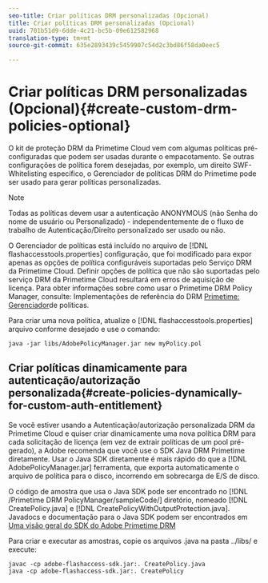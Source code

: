 ```yaml
---
seo-title: Criar políticas DRM personalizadas (Opcional)
title: Criar políticas DRM personalizadas (Opcional)
uuid: 701b51d9-6dde-4c21-bc5b-09e612582968
translation-type: tm+mt
source-git-commit: 635e2893439c5459907c54d2c3bd86f58da0eec5

---
```



# Criar políticas DRM personalizadas (Opcional){#create-custom-drm-policies-optional}

O kit de proteção DRM da Primetime Cloud vem com algumas políticas pré-configuradas que podem ser usadas durante o empacotamento. Se outras configurações de política forem desejadas, por exemplo, um direito SWF-Whitelisting específico, o Gerenciador de políticas DRM do Primetime pode ser usado para gerar políticas personalizadas.

>[!NOTE]
>
>Todas as políticas devem usar a autenticação ANONYMOUS (não Senha do nome de usuário ou Personalizado) - independentemente de o fluxo de trabalho de Autenticação/Direito personalizado ser usado ou não.

O Gerenciador de políticas está incluído no arquivo de [!DNL flashaccesstools.properties] configuração, que foi modificado para expor apenas as opções de política configuráveis suportadas pelo Serviço DRM da Primetime Cloud. Definir opções de política que não são suportadas pelo serviço DRM da Primetime Cloud resultará em erros de aquisição de licença. Para obter informações sobre como usar o Primetime DRM Policy Manager, consulte: Implementações de referência do DRM [Primetime: Gerenciador](https://help.adobe.com/en_US/primetime/drm/5.3/reference_implementations/index.html#concept-DRM_Policy_Manager)de políticas.

Para criar uma nova política, atualize o [!DNL flashaccesstools.properties] arquivo conforme desejado e use o comando:

```
java -jar libs/AdobePolicyManager.jar new myPolicy.pol
```

## Criar políticas dinamicamente para autenticação/autorização personalizada{#create-policies-dynamically-for-custom-auth-entitlement}

Se você estiver usando a Autenticação/autorização personalizada DRM da Primetime Cloud e quiser criar dinamicamente uma nova política DRM para cada solicitação de licença (em vez de extrair políticas de um pool pré-gerado), a Adobe recomenda que você use o SDK Java DRM Primetime diretamente. Usar o Java SDK diretamente é mais rápido do que a [!DNL AdobePolicyManager.jar] ferramenta, que exporta automaticamente o arquivo de política para o disco, incorrendo em sobrecarga de E/S de disco.

O código de amostra que usa o Java SDK pode ser encontrado no [!DNL /Primetime DRM PolicyManager/sampleCode/] diretório, nomeado [!DNL CreatePolicy.java] e [!DNL CreatePolicyWithOutputProtection.java]. Javadocs e documentação para o Java SDK podem ser encontrados em [Uma visão geral do SDK do Adobe Primetime DRM](../../../digital-rights-management/drm-sdk-overview/overview.md)

Para criar e executar as amostras, copie os arquivos .java na pasta ../libs/ e execute:

```
javac -cp adobe-flashaccess-sdk.jar:. CreatePolicy.java
java -cp adobe-flashaccess-sdk.jar:. CreatePolicy
```
